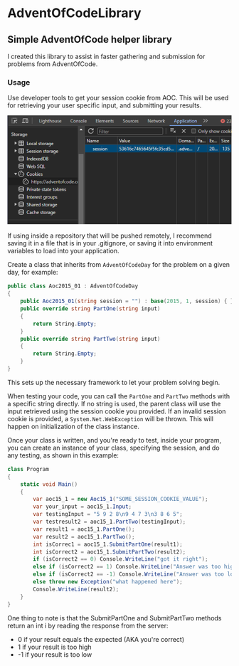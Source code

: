 # AdventOfCodeLibrary

## Simple AdventOfCode helper library

I created this library to assist in faster gathering and submission for problems from AdventOfCode.

### Usage

Use developer tools to get your session cookie from AOC. This will be used for retrieving your user specific input, and submitting your results.

![Session Cookie Screen](https://github.com/NeonDactyl/AdventOfCodeLib/blob/main/AdventOfCodeSession.png)

If using inside a repository that will be pushed remotely, I recommend saving it in a file that is in your .gitignore, or saving it into environment variables to load into your application.

Create a class that inherits from `AdventOfCodeDay` for the problem on a given day, for example:
```csharp
public class Aoc2015_01 : AdventOfCodeDay
{
    public Aoc2015_01(string session = "") : base(2015, 1, session) { }
    public override string PartOne(string input)
    {
        return String.Empty;
    }
    public override string PartTwo(string input)
    {
        return String.Empty;
    }
}
```

This sets up the necessary framework to let your problem solving begin.

When testing your code, you can call the `PartOne` and `PartTwo` methods with a specific string directly. If no string is used, the parent class will use the input retrieved using the session cookie you provided. If an invalid session cookie is provided, a `System.Net.WebException` will be thrown. This will happen on initialization of the class instance.

Once your class is written, and you're ready to test, inside your program, you can create an instance of your class, specifying the session, and do any testing, as shown in this example:

```csharp
class Program
{
    static void Main()
    {
        var aoc15_1 = new Aoc15_1("SOME_SESSION_COOKIE_VALUE");
        var your_input = aoc15_1.Input;
        var testingInput = "5 9 2 8\n9 4 7 3\n3 8 6 5";
        var testresult2 = aoc15_1.PartTwo(testingInput);
        var result1 = aoc15_1.PartOne();
        var result2 = aoc15_1.PartTwo();
        int isCorrec1 = aoc15_1.SubmitPartOne(result1);
        int isCorrect2 = aoc15_1.SubmitPartTwo(result2);
        if (isCorrect2 == 0) Console.WriteLine("got it right");
        else if (isCorrect2 == 1) Console.WriteLine("Answer was too high");
        else if (isCorrect2 == -1) Console.WriteLine("Answer was too low");
        else throw new Exception("what happened here");
        Console.WriteLine(result2);
    }
}
```

One thing to note is that the SubmitPartOne and SubmitPartTwo methods return an int i by reading the response from the server:
- 0 if your result equals the expected (AKA you're correct)
- 1 if your result is too high
- -1 if your result is too low
